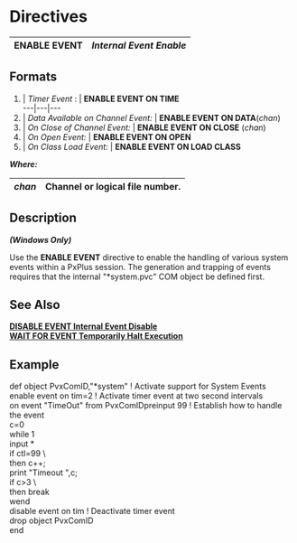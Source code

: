# Directives 

**ENABLE EVENT** |  **_Internal Event Enable_**  
---|---  
  
##  Formats

1. |  _Timer Event_ : |  **ENABLE EVENT ON TIME**  
---|---|---  
2. |  _Data Available on Channel Event:_ |  **ENABLE EVENT ON DATA**(_chan_)  
3. |  _On Close of Channel Event:_ |  **ENABLE EVENT ON CLOSE** (_chan_)  
4. |  _On Open Event:_ |  **ENABLE EVENT ON OPEN**  
5. |  _On Class Load Event:_ |  **ENABLE EVENT ON LOAD CLASS**  
  
**_Where:_**

_chan_ |  Channel or logical file number.  
---|---  
  
##  Description

**_(Windows Only)_**

Use the **ENABLE EVENT** directive to enable the handling of various system events within a PxPlus session. The generation and trapping of events requires that the internal "*system.pvc" COM object be defined first.

##  See Also

[**DISABLE EVENT Internal Event Disable**](disable_event.md)  
**[WAIT FOR EVENT Temporarily Halt Execution](wait_for_event.md)**

##  Example

def object PvxComID,"*system" ! Activate support for System Events  
enable event on tim=2 ! Activate timer event at two second intervals  
on event "TimeOut" from PvxComIDpreinput 99 ! Establish how to handle the event  
c=0  
while 1  
input *  
if ctl=99 \  
then c++;  
print "Timeout ",c;  
if c>3 \  
then break  
wend  
disable event on tim ! Deactivate timer event  
drop object PvxComID  
end
